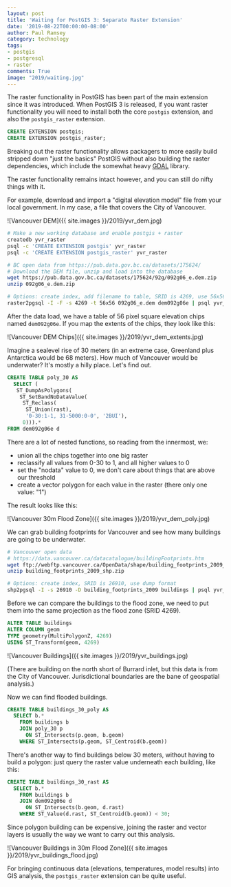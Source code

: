 ```yaml
---
layout: post
title: 'Waiting for PostGIS 3: Separate Raster Extension'
date: '2019-08-22T00:00:00-08:00'
author: Paul Ramsey
category: technology
tags:
- postgis
- postgresql
- raster
comments: True
image: "2019/waiting.jpg"
---
```


The raster functionality in PostGIS has been part of the main extension since it was introduced. When PostGIS 3 is released, if you want raster functionality you will need to install both the core `postgis` extension, and also the `postgis_raster` extension.

```sql
CREATE EXTENSION postgis;
CREATE EXTENSION postgis_raster;
```

Breaking out the raster functionality allows packagers to more easily build stripped down "just the basics" PostGIS without also building the raster dependencies, which include the somewhat heavy [GDAL](https://gdal.org) library.

The raster functionality remains intact however, and you can still do nifty things with it.

For example, download and import a "digital elevation model" file from your local government. In my case, a file that covers the City of Vancouver.

![Vancouver DEM]({{ site.images }}/2019/yvr_dem.jpg)

```bash
# Make a new working database and enable postgis + raster
createdb yvr_raster
psql -c 'CREATE EXTENSION postgis' yvr_raster
psql -c 'CREATE EXTENSION postgis_raster' yvr_raster

# BC open data from https://pub.data.gov.bc.ca/datasets/175624/
# Download the DEM file, unzip and load into the database
wget https://pub.data.gov.bc.ca/datasets/175624/92g/092g06_e.dem.zip
unzip 092g06_e.dem.zip

# Options: create index, add filename to table, SRID is 4269, use 56x56 chip size
raster2pgsql -I -F -s 4269 -t 56x56 092g06_e.dem dem092g06e | psql yvr_raster
```

After the data load, we have a table of 56 pixel square elevation chips named `dem092g06e`. If you map the extents of the chips, they look like this:

![Vancouver DEM Chips]({{ site.images }}/2019/yvr_dem_extents.jpg)

Imagine a sealevel rise of 30 meters (in an extreme case, Greenland plus Antarctica would be 68 meters). How much of Vancouver would be underwater? It's mostly a hilly place. Let's find out.

```sql
CREATE TABLE poly_30 AS 
  SELECT (
   ST_DumpAsPolygons(
    ST_SetBandNoDataValue(
     ST_Reclass(
      ST_Union(rast), 
      '0-30:1-1, 31-5000:0-0', '2BUI'),
     0))).*
FROM dem092g06e d
```

There are a lot of nested functions, so reading from the innermost, we:

* union all the chips together into one big raster
* reclassify all values from 0-30 to 1, and all higher values to 0
* set the "nodata" value to 0, we don't care about things that are above our threshold
* create a vector polygon for each value in the raster (there only one value: "1")

The result looks like this:

![Vancouver 30m Flood Zone]({{ site.images }}/2019/yvr_dem_poly.jpg)

We can grab building footprints for Vancouver and see how many buildings are going to be underwater.

```bash
# Vancouver open data 
# https://data.vancouver.ca/datacatalogue/buildingFootprints.htm
wget ftp://webftp.vancouver.ca/OpenData/shape/building_footprints_2009_shp.zip
unzip building_footprints_2009_shp.zip

# Options: create index, SRID is 26910, use dump format
shp2pgsql -I -s 26910 -D building_footprints_2009 buildings | psql yvr_raster
```

Before we can compare the buildings to the flood zone, we need to put them into the same projection as the flood zone (SRID 4269).

```sql
ALTER TABLE buildings
ALTER COLUMN geom 
TYPE geometry(MultiPolygonZ, 4269)
USING ST_Transform(geom, 4269)
```

![Vancouver Buildings]({{ site.images }}/2019/yvr_buildings.jpg)

(There are building on the north short of Burrard inlet, but this data is from the City of Vancouver. Jurisdictional boundaries are the bane of geospatial analysis.)

Now we can find flooded buildings.

```sql
CREATE TABLE buildings_30_poly AS
  SELECT b.* 
    FROM buildings b
    JOIN poly_30 p
      ON ST_Intersects(p.geom, b.geom)
    WHERE ST_Intersects(p.geom, ST_Centroid(b.geom))
```

There's another way to find buildings below 30 meters, without having to build a polygon: just query the raster value underneath each building, like this:

```sql
CREATE TABLE buildings_30_rast AS
  SELECT b.*
    FROM buildings b
    JOIN dem092g06e d
      ON ST_Intersects(b.geom, d.rast)
    WHERE ST_Value(d.rast, ST_Centroid(b.geom)) < 30;
```

Since polygon building can be expensive, joining the raster and vector layers is usually the way we want to carry out this analysis.

![Vancouver Buildings in 30m Flood Zone]({{ site.images }}/2019/yvr_buildings_flood.jpg)

For bringing continuous data (elevations, temperatures, model results) into GIS analysis, the `postgis_raster` extension can be quite useful.







